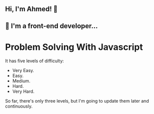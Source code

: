 ## Hi, I'm Ahmed! 👋

## 🚀 I'm a front-end developer...

#  Problem Solving With Javascript
It has five levels of difficulty:
- Very Easy.
- Easy.
- Medium.
- Hard.
- Very Hard.

So far, there's only three levels, but I'm going to update them later and continuously. 
